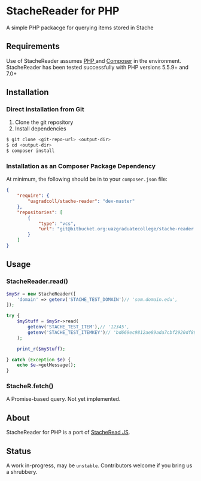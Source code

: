 # StacheReader for PHP

A simple PHP packacge for querying items stored in Stache

## Requirements

Use of StacheReader assumes [PHP ](https://php.net/) and [Composer](https://getcomposer.org/) in the environment.
StacheReader has been tested successfully with PHP versions 5.5.9+ and 7.0+

## Installation

### Direct installation from Git
1. Clone the git repository
2. Install dependencies

```sh
$ git clone <git-repo-url> <output-dir>
$ cd <output-dir>
$ composer install
```

### Installation as an Composer Package Dependency

At minimum, the following should be in to your `composer.json` file:
```json
{
    "require": {
        "uagradcoll/stache-reader": "dev-master"
    },
    "repositories": [
        {
            "type": "vcs",
            "url": "git@bitbucket.org:uazgraduatecollege/stache-reader.git"
        }
    ]
}
```

## Usage

### StacheReader.read()

```php
$mySr = new StacheReader([
    'domain' => getenv('STACHE_TEST_DOMAIN')// 'som.domain.edu',
]);

try {
    $myStuff = $mySr->read(
        getenv('STACHE_TEST_ITEM'),// '12345',
        getenv('STACHE_TEST_ITEMKEY')// 'bd669ec9812ae89ada7cbf2920df895f7824545918dc14fc7c956b659d90a338'
    );

    print_r($myStuff);

} catch (Exception $e) {
    echo $e->getMessage();
}
```

### StacheR.fetch()

A Promise-based query. Not yet implemented.


## About

StacheReader for PHP is a port of [StacheRead JS](https://bitbucket.org/uazgraduatecollege/stacheread-js).


## Status

A work in-progress, may be `unstable`. Contributors welcome if you bring us a shrubbery.
